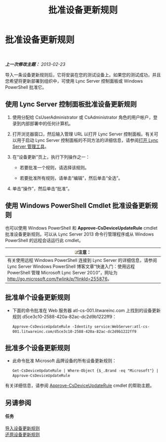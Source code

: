 ﻿---
title: 批准设备更新规则
TOCTitle: 批准设备更新规则
ms:assetid: 9dbb1c9a-be0f-4e13-9234-05501ab43ac5
ms:mtpsurl: https://technet.microsoft.com/zh-cn/library/JJ994053(v=OCS.15)
ms:contentKeyID: 52061085
ms.date: 05/19/2016
mtps_version: v=OCS.15
ms.translationtype: HT
---

# 批准设备更新规则

 

_**上一次修改主题：** 2013-02-23_

导入一条设备更新规则后，它将安装在您的测试设备上。如果您的测试成功，并且您希望将更新部署到组织中，可使用 Lync Server 控制面板或 Windows PowerShell 批准它。

## 使用 Lync Server 控制面板批准设备更新规则

1.  使用分配给 CsUserAdministrator 或 CsAdministrator 角色的用户帐户，登录到内部部署中的任何计算机。

2.  打开浏览器窗口，然后输入管理 URL 以打开 Lync Server 控制面板。有关可以用于启动 Lync Server 控制面板的不同方法的详细信息，请参阅[打开 Lync Server 管理工具](lync-server-2013-open-lync-server-administrative-tools.md)。

3.  在“设备更新”页上，执行下列操作之一：
    
      - 若要批准一个规则，请选择该规则。
    
      - 若要批准所有规则，请单击“编辑”，然后单击“全选”。

4.  单击“操作”，然后单击“批准”。

## 使用 Windows PowerShell Cmdlet 批准设备更新规则

也可以使用 Windows PowerShell 和 **Approve-CsDeviceUpdateRule** cmdlet 批准设备更新规则。可以从 Lync Server 2013 命令行管理程序或从 Windows PowerShell 的远程会话运行此 cmdlet。

<table>
<thead>
<tr class="header">
<th><img src="images/Dn783119.note(OCS.15).gif" title="note" alt="note" />注意：</th>
</tr>
</thead>
<tbody>
<tr class="odd">
<td>有关使用远程 Windows PowerShell 连接到 Lync Server 的详细信息，请参阅 Lync Server Windows PowerShell 博客文章“快速入门：使用远程 PowerShell 管理 Microsoft Lync Server 2010”，网址为 <a href="http://go.microsoft.com/fwlink/p/?linkid=255876">http://go.microsoft.com/fwlink/p/?linkId=255876</a>。</td>
</tr>
</tbody>
</table>


## 批准单个设备更新规则

  - 下面的命令批准在 Web 服务器 atl-cs-001.litwareinc.com 上找到的设备更新规则 d5ce3c10-2588-420a-82ac-dc2d9b1222ff9：
    
        Approve-CsDeviceUpdateRule -Identity service:WebServer:atl-cs-001.litwareinc.com/d5ce3c10-2588-420a-82ac-dc2d9b1222ff9

## 批准多个设备更新规则

  - 此命令批准 Microsoft 品牌设备的所有设备更新规则：
    
        Get-CsDeviceUpdateRule | Where-Object {$_.Brand -eq "Microsoft"} | Approve-CsDeviceUpdateRule

有关详细信息，请参阅 [Approve-CsDeviceUpdateRule](approve-csdeviceupdaterule.md) cmdlet 的帮助主题。

## 另请参阅

#### 任务

[导入设备更新规则](lync-server-2013-import-device-update-rules.md)  
[还原设备更新规则](lync-server-2013-restore-a-device-update-rule.md)

